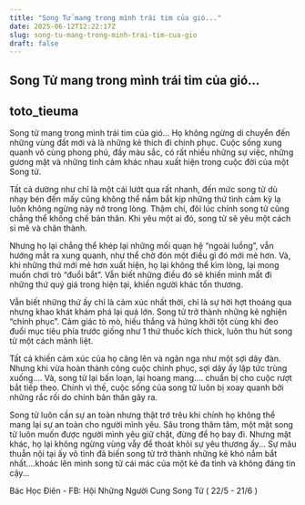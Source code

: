 ```yaml
---
title: "Song Tử mang trong mình trái tim của gió..."
date: 2025-06-12T12:22:17Z
slug: song-tu-mang-trong-minh-trai-tim-cua-gio
draft: false
---
```


## Song Tử mang trong mình trái tim của gió...

## toto_tieuma

Song tử mang trong mình trái tim của gió... 
Họ không ngừng di chuyển đến những vùng đất mới và là những kẻ thích đi chinh phục. Cuộc sống xung quanh vô cùng phong phú, đầy màu sắc, có rất nhiều những sự việc, những gương mặt và những tình cảm khác nhau xuất hiện trong cuộc đời của một Song tử. 

Tất cả dường như chỉ là một cái lướt qua rất nhanh, đến mức song tử dù nhạy bén đến mấy cũng không thể nắm bắt kịp những thứ tình cảm kỳ lạ luôn không ngừng này nở trong lòng. Thậm chí, đôi lúc chính song tử cũng chẳng thể khống chế bản thân. Khi yêu một ai đó, song tử sẽ yêu một cách si mê và chân thành. 

Nhưng họ lại chẳng thể khép lại những mối quạn hệ “ngoài luồng”, vẫn hướng mắt ra xung quanh, như thể chờ đón một điều gì đó mới mẻ hơn. Và, khi những thứ mới mẻ hơn xuất hiện, họ lại không thể kìm lòng, lại mong muốn chơi trò “đuổi bắt”. Vẫn biết những điều đó sẽ khiến mình mất đi những thứ quý giá trong hiện tại, khiến người khác tổn thương. 

Vẫn biết những thứ ấy chỉ là cảm xúc nhất thời, chỉ là sự hời hợt thoáng qua nhưng khao khát khám phá lại quá lớn. Song tử trở thành những kẻ nghiện “chinh phục”. Cảm giác tò mò, hiếu thắng và hứng khởi tột cùng khi đeo đuổi mục tiêu phía trước giống như 1 thứ thuốc kích thick, luôn thu hút song tử một cách mãnh liệt. 

Tất cả khiến cảm xúc của họ căng lên và ngân nga như một sợi dây đàn. Nhưng khi vừa hoàn thành công cuộc chinh phục, sợi dây ấy lập tức trùng xuống....
Và, song tử lại bấn loạn, lại hoang mang.... chuẩn bị cho cuộc rượt bắt tiếp theo. Chính vì thế, cuộc sống của song tử luôn bị xoay quanh bởi những rắc rối do chính bản thân gây ra. 

Song tử luôn cần sự an toàn nhưng thật trớ trêu khi chính họ không thể mang lại sự an toàn cho người mình yêu. Sâu trong thâm tâm, một mặt song tử luôn muốn được người mình yêu giữ chặt, đừng để họ bay đi. Nhưng mặt khác, họ lại không ngừng vùng vẫy để thoát khỏi sự yêu thương ấy...
Sự mâu thuẫn nội tại ấy vô tình đã biến song tử trở thành những kẻ khó nắm bắt nhất....khoác lên mình song tử cái mác của một kẻ đa tình và không đáng tin cậy...


Bác Học Điên - FB: Hội Những Người Cung Song Tử ( 22/5 - 21/6 )​​